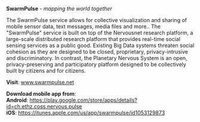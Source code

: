 <b>SwarmPulse</b> - <i>mapping the world together</i>

The SwarmPulse service allows for collective visualization and sharing of mobile sensor data, text messages, media files and more.. The "SwarmPulse" service is built on top of the Nervousnet research platform, a large-scale distributed research platform that provides real-time social sensing services as a public good. Existing Big Data systems threaten social cohesion as they are designed to be closed, proprietary, privacy-intrusive and discriminatory. In contrast, the Planetary Nervous System is an open, privacy-preserving and participatory platform designed to be collectively built by citizens and for citizens.


<b>Visit</b>: www.swarmpulse.net<br>

<b>Download mobile app from</b>:<br>
<b>Android</b>: https://play.google.com/store/apps/details?id=ch.ethz.coss.nervous.pulse<br>
<b>iOS</b>: https://itunes.apple.com/us/app/swarmpulse/id1053129873<br>


